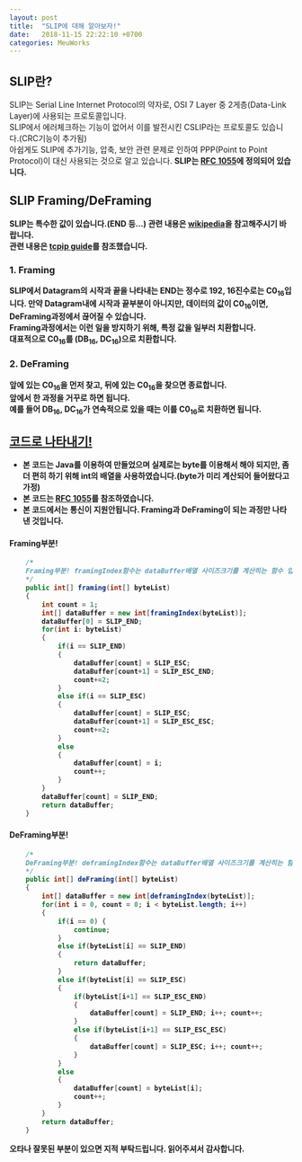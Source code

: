 ```yaml
---
layout: post
title:  "SLIP에 대해 알아보자!"
date:   2018-11-15 22:22:10 +0700
categories: MeuWorks
---
```


## SLIP란?
SLIP는 Serial Line Internet Protocol의 약자로, OSI 7 Layer 중 2게층(Data-Link Layer)에 사용되는 프로토콜입니다.<br>
SLIP에서 에러체크하는 기능이 없어서 이를 발전시킨 CSLIP라는 프로토콜도 있습니다.(CRC기능이 추가됨)<br>
아쉽게도 SLIP에 추가기능, 압축, 보안 관련 문제로 인하여 PPP(Point to Point Protocol)이 대신 사용되는 것으로 알고 있습니다.
<b>SLIP는 [RFC 1055](https://tools.ietf.org/html/rfc1055)에 정의되어 있습니다.

## SLIP Framing/DeFraming
SLIP는 특수한 값이 있습니다.(END 등...) 관련 내용은 [wikipedia](https://en.wikipedia.org/wiki/Serial_Line_Internet_Protocol)을 참고해주시기 바랍니다.
<br>
관련 내용은 [tcpip guide](http://www.tcpipguide.com/free/t_SerialLineInternetProtocolSLIP-2.htm)를 참조했습니다.
### 1. Framing
SLIP에서 Datagram의 시작과 끝을 나타내는 END는 정수로 192, 16진수로는 C0<sub>16</sub>입니다. 만약 Datagram내에 시작과 끝부분이 아니지만, 데이터의 값이 C0<sub>16</sub>이면, DeFraming과정에서 끊어질 수 있습니다.<br> Framing과정에서는 이런 일을 방지하기 위해, 특정 값을 일부러 치환합니다.<br>
대표적으로 C0<sub>16</sub>를 (DB<sub>16</sub>, DC<sub>16</sub>)으로 치환합니다.

### 2. DeFraming
앞에 있는 C0<sub>16</sub>을 먼저 찾고, 뒤에 있는 C0<sub>16</sub>을 찾으면 종료합니다.<br>
앞에서 한 과정을 거꾸로 하면 됩니다.
<br>예를 들어 DB<sub>16</sub>, DC<sub>16</sub>가 연속적으로 있을 때는 이를 C0<sub>16</sub>로 치환하면 됩니다.

## [코드로 나타내기!](https://bitbucket.org/hong9802/slip_java/src/master/)
* 본 코드는 Java를 이용하여 만들었으며 실제로는 byte를 이용해서 해야 되지만, 좀 더 편히 하기 위해 int의 배열을 사용하였습니다.(byte가 미리 계산되어 들어왔다고 가정)
* 본 코드는 [RFC 1055](https://tools.ietf.org/html/rfc1055)를 참조하였습니다.
* 본 코드에서는 통신이 지원안됩니다. Framing과 DeFraming이 되는 과정만 나타낸 것입니다.

#### Framing부분!

```JAVA
    /*
    Framing부분! framingIndex함수는 dataBuffer배열 사이즈크기를 계산히는 함수 입니다.
    */
    public int[] framing(int[] byteList)
    {
        int count = 1;
        int[] dataBuffer = new int[framingIndex(byteList)];
        dataBuffer[0] = SLIP_END;
        for(int i: byteList)
        {
            if(i == SLIP_END)
            {
                dataBuffer[count] = SLIP_ESC;
                dataBuffer[count+1] = SLIP_ESC_END;
                count+=2;
            }
            else if(i == SLIP_ESC)
            {
                dataBuffer[count] = SLIP_ESC;
                dataBuffer[count+1] = SLIP_ESC_ESC;
                count+=2;
            }
            else
            {
                dataBuffer[count] = i;
                count++;
            }
        }
        dataBuffer[count] = SLIP_END;
        return dataBuffer;
    }

```

#### DeFraming부분!

```JAVA
    /*
    DeFraming부분! deframingIndex함수는 dataBuffer배열 사이즈크기를 계산히는 함수 입니다.
    */
    public int[] deFraming(int[] byteList)
    {
        int[] dataBuffer = new int[deframingIndex(byteList)];
        for(int i = 0, count = 0; i < byteList.length; i++)
        {
            if(i == 0) {
                continue;
            }
            else if(byteList[i] == SLIP_END)
            {
                return dataBuffer;
            }
            else if(byteList[i] == SLIP_ESC)
            {
                if(byteList[i+1] == SLIP_ESC_END)
                {
                    dataBuffer[count] = SLIP_END; i++; count++;
                }
                else if(byteList[i+1] == SLIP_ESC_ESC)
                {
                    dataBuffer[count] = SLIP_ESC; i++; count++;
                }
            }
            else
            {
                dataBuffer[count] = byteList[i];
                count++;
            }
        }
        return dataBuffer;
    }

```

<b>오타나 잘못된 부분이 있으면 지적 부탁드립니다. 읽어주셔서 감사합니다.</b>
